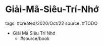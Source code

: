 # Giải-Mã-Siêu-Trí-Nhớ

tags: #created/2020/Oct/22
source: #TODO

- Giải Mã Siêu Trí Nhớ
    - #source/book 